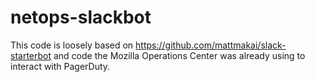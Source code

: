 # netops-slackbot

This code is loosely based on https://github.com/mattmakai/slack-starterbot and
code the Mozilla Operations Center was already using to interact with
PagerDuty.
